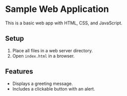 # Sample Web Application

This is a basic web app with HTML, CSS, and JavaScript.

## Setup
1. Place all files in a web server directory.
2. Open `index.html` in a browser.

## Features
- Displays a greeting message.
- Includes a clickable button with an alert.
